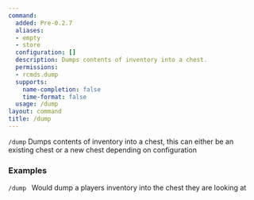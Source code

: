 ```yaml
---
command:
  added: Pre-0.2.7
  aliases:
  - empty
  - store
  configuration: []
  description: Dumps contents of inventory into a chest.
  permissions:
  - rcmds.dump
  supports:
    name-completion: false
    time-format: false
  usage: /dump
layout: command
title: /dump
---
```


```/dump``` Dumps contents of inventory into a chest, this can either be an existing chest or a new chest depending on configuration

### Examples
```/dump ``` Would dump a players inventory into the chest they are looking at

